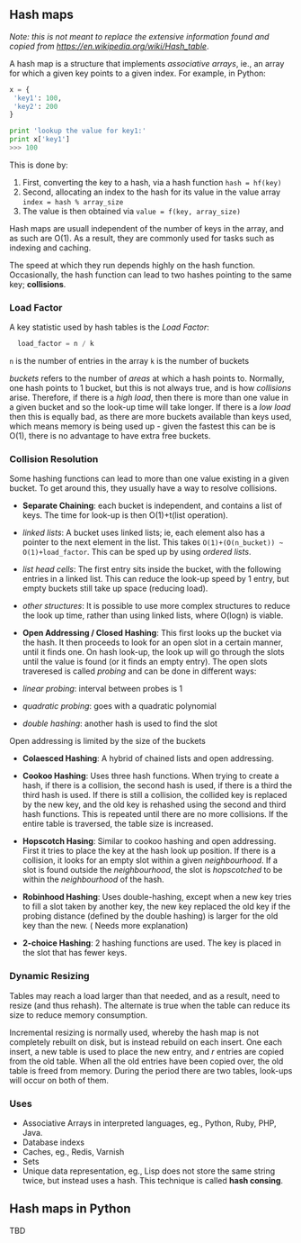 ## Hash maps

*Note: this is not meant to replace the extensive information found and copied from https://en.wikipedia.org/wiki/Hash_table*.

A hash map is a structure that implements *associative arrays*, ie., an array for which a given key points to a given index. For example, in Python:
```python
x = {
 'key1': 100,
 'key2': 200
}

print 'lookup the value for key1:'
print x['key1']
>>> 100
```




This is done by:
  1. First, converting the key to a hash, via a hash function `hash = hf(key)`
  2. Second, allocating an index to the hash for its value in the value array `index = hash % array_size`
  3. The value is then obtained via `value = f(key, array_size)`

Hash maps are usuall independent of the number of keys in the array, and as such are O(1). As a result, they are commonly used for tasks such as indexing and caching.

The speed at which they run depends highly on the hash function. Occasionally, the hash function can lead to two hashes pointing to the same key; **collisions**.

### Load Factor

A key statistic used by hash tables is the *Load Factor*:
```python
  load_factor = n / k
```
`n` is the number of entries in the array
`k` is the number of buckets

*buckets* refers to the number of *areas* at which a hash points to. Normally, one hash points to 1 bucket, but this is not always true, and is how *collisions* arise. Therefore, if there is a *high load*, then there is more than one value in a given bucket and so the look-up time will take longer. If there is a *low load* then this is equally bad, as there are more buckets available than keys used, which means memory is being used up - given the fastest this can be is O(1), there is no advantage to have extra free buckets.

### Collision Resolution

Some hashing functions can lead to more than one value existing in a given bucket. To get around this, they usually have a way to resolve collisions.

* **Separate Chaining**: each bucket is independent, and contains a list of keys. The time for look-up is then O(1)+t(list operation).

 * *linked lists*: A bucket uses linked lists; ie, each element also has a pointer to the next element in the list. This takes `O(1)+(O(n_bucket)) ~ O(1)+load_factor`. This can be sped up by using *ordered lists*.

 * *list head cells*: The first entry sits inside the bucket, with the following entries in a linked list. This can reduce the look-up speed by 1 entry, but empty buckets still take up space (reducing load).

 * *other structures*: It is possible to use more complex structures to reduce the look up time, rather than using linked lists, where O(logn) is viable.

* **Open Addressing / Closed Hashing**: This first looks up the bucket via the hash. It then proceeds to look for an open slot in a certain manner, until it finds one. On hash look-up, the look up will go through the slots until the value is found (or it finds an empty entry). The open slots traveresed is called *probing* and can be done in different ways:
 * *linear probing*: interval between probes is 1
 * *quadratic probing*: goes with a quadratic polynomial
 * *double hashing*: another hash is used to find the slot

 Open addressing is limited by the size of the buckets

* **Colaesced Hashing**: A hybrid of chained lists and open addressing.

* **Cookoo Hashing**: Uses three hash functions. When trying to create a hash, if there is a collision, the second hash is used, if there is a third the third hash is used. If there is still a collision, the collided key is replaced by the new key, and the old key is rehashed using the second and third hash functions. This is repeated until there are no more collisions. If the entire table is traversed, the table size is increased.

* **Hopscotch Hasing**: Similar to cookoo hashing and open addressing. First it tries to place the key at the hash look up position. If there is a collision, it looks for an empty slot within a given *neighbourhood*. If a slot is found outside the *neighbourhood*, the slot is *hopscotched* to be within the *neighbourhood* of the hash.

* **Robinhood Hashing**: Uses double-hashing, except when a new key tries to fill a slot taken by another key, the new key replaced the old key if the probing distance (defined by the double hashing) is larger for the old key than the new. ( Needs more explanation)

* **2-choice Hashing**: 2 hashing functions are used. The key is placed in the slot that has fewer keys.

### Dynamic Resizing
Tables may reach a load larger than that needed, and as a result, need to resize (and thus rehash). The alternate is true when the table can reduce its size to reduce memory consumption.

Incremental resizing is normally used, whereby the hash map is not completely rebuilt on disk, but is instead rebuild on each insert. One each insert, a new table is used to place the new entry, and *r* entries are copied from the old table. When all the old entries have been copied over, the old table is freed from memory. During the period there are two tables, look-ups will occur on both of them.

### Uses

 * Associative Arrays in interpreted languages, eg., Python, Ruby, PHP, Java.
 * Database indexs
 * Caches, eg., Redis, Varnish
 * Sets
 * Unique data representation, eg., Lisp does not store the same string twice, but instead uses a hash. This technique is called **hash consing**.

## Hash maps in Python

TBD